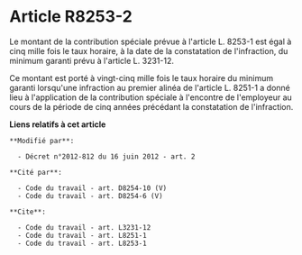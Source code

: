 # Article R8253-2

Le montant de la contribution spéciale prévue à l'article L. 8253-1 est égal à cinq mille fois le taux horaire, à la date de
la constatation de l'infraction, du minimum garanti prévu à l'article L. 3231-12. 

Ce montant est porté à vingt-cinq mille fois le taux horaire du minimum garanti lorsqu'une infraction au premier alinéa de
l'article L. 8251-1 a donné lieu à l'application de la contribution spéciale à l'encontre de l'employeur au cours de la
période de cinq années précédant la constatation de l'infraction.

**Liens relatifs à cet article**

	**Modifié par**:

	  - Décret n°2012-812 du 16 juin 2012 - art. 2

	**Cité par**:

	  - Code du travail - art. D8254-10 (V)
	  - Code du travail - art. D8254-6 (V)

	**Cite**:

	  - Code du travail - art. L3231-12
	  - Code du travail - art. L8251-1
	  - Code du travail - art. L8253-1
